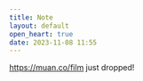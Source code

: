 ```yaml
---
title: Note
layout: default
open_heart: true
date: 2023-11-08 11:55
---
```


https://muan.co/film just dropped!
